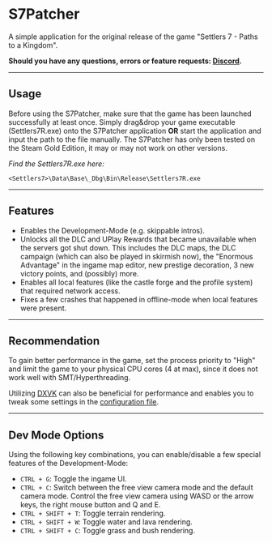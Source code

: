 # S7Patcher
A simple application for the original release of the game "Settlers 7 - Paths to a Kingdom".

**Should you have any questions, errors or feature requests: [Discord](https://discord.gg/7SGkQtAAET).**

---
## Usage
Before using the S7Patcher, make sure that the game has been launched successfully at least once.
Simply drag&drop your game executable (Settlers7R.exe) onto the S7Patcher application **OR** start the application and input the path to the file
manually. The S7Patcher has only been tested on the Steam Gold Edition, it may or may not work on other versions.

*Find the Settlers7R.exe here:* 
```
<Settlers7>\Data\Base\_Dbg\Bin\Release\Settlers7R.exe
```

---
## Features
- Enables the Development-Mode (e.g. skippable intros).
- Unlocks all the DLC and UPlay Rewards that became unavailable when the servers got shut down. This includes the DLC maps, the DLC campaign (which can also be played in skirmish now), the "Enormous Advantage" in the ingame map editor, new prestige decoration, 3 new victory points, and (possibly) more.
- Enables all local features (like the castle forge and the profile system) that required network access.
- Fixes a few crashes that happened in offline-mode when local features were present.

---
## Recommendation
To gain better performance in the game, set the process priority to "High" and limit the game to your physical CPU cores (4 at max), since it does not work well with SMT/Hyperthreading.

Utilizing [DXVK](https://github.com/doitsujin/dxvk/releases/latest) can also be beneficial for performance and enables you to tweak some settings in the [configuration file](https://github.com/doitsujin/dxvk/wiki/Configuration).

---
## Dev Mode Options
Using the following key combinations, you can enable/disable a few special features of the Development-Mode:
- `CTRL + G`: Toggle the ingame UI.
- `CTRL + C`: Switch between the free view camera mode and the default camera mode. Control the free view camera using WASD or the arrow keys, 
the right mouse button and Q and E.
- `CTRL + SHIFT + T`: Toggle terrain rendering.
- `CTRL + SHIFT + W`: Toggle water and lava rendering.
- `CTRL + SHIFT + C`: Toggle grass and bush rendering.
